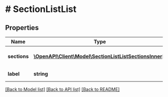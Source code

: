 # # SectionListList

## Properties

Name | Type | Description | Notes
------------ | ------------- | ------------- | -------------
**sections** | [**\OpenAPI\Client\Model\SectionListListSectionsInner[]**](SectionListListSectionsInner.md) | Section of the message |
**label** | **string** | Text for list of message | [optional]

[[Back to Model list]](../../README.md#models) [[Back to API list]](../../README.md#endpoints) [[Back to README]](../../README.md)
